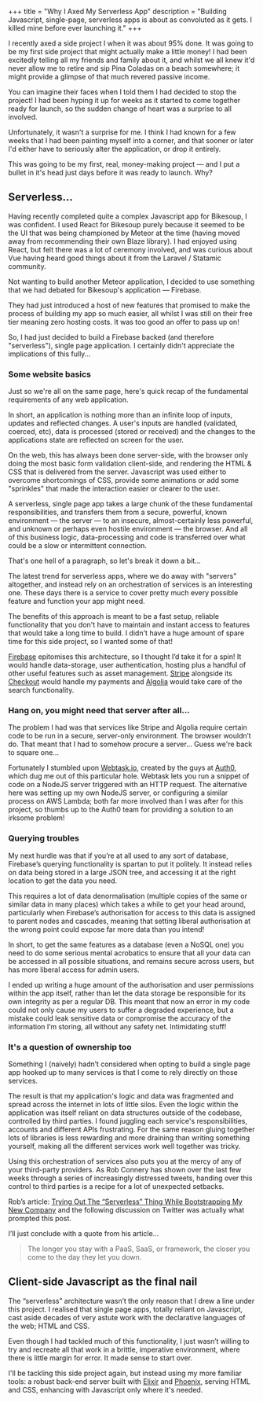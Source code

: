 +++
title = "Why I Axed My Serverless App"
description = "Building Javascript, single-page, serverless apps is about as convoluted as it gets. I killed mine before ever launching it."
+++

I recently axed a side project I when it was about 95% done. It was going to be my first side project that might actually make a little money! I had been excitedly telling all my friends and family about it, and whilst we all knew it'd never allow me to retire and sip Pina Coladas on a beach somewhere; it might provide a glimpse of that much revered passive income.

You can imagine their faces when I told them I had decided to stop the project! I had been hyping it up for weeks as it started to come together ready for launch, so the sudden change of heart was a surprise to all involved.

Unfortunately, it wasn't a surprise for me. I think I had known for a few weeks that I had been painting myself into a corner, and that sooner or later I'd either have to seriously alter the application, or drop it entirely.

This was going to be my first, real, money-making project — and I put a bullet in it's head just days before it was ready to launch. Why?

## Serverless...
Having recently completed quite a complex Javascript app for Bikesoup, I was confident. I used React for Bikesoup purely because it seemed to be the UI that was being championed by Meteor at the time (having moved away from recommending their own Blaze library). I had enjoyed using React, but felt there was a lot of ceremony involved, and was curious about Vue having heard good things about it from the Laravel / Statamic community.

Not wanting to build another Meteor application, I decided to use something that we had debated for Bikesoup's application — Firebase.

They had just introduced a host of new features that promised to make the process of building my app so much easier, all whilst I was still on their free tier meaning zero hosting costs. It was too good an offer to pass up on!

So, I had just decided to build a Firebase backed (and therefore "serverless"), single page application. I certainly didn't appreciate the implications of this fully...

### Some website basics
Just so we're all on the same page, here's quick recap of the fundamental requirements of any web application.

In short, an application is nothing more than an infinite loop of inputs, updates and reflected changes. A user's inputs are handled (validated, coerced, etc), data is processed (stored or received) and the changes to the applications state are reflected on screen for the user.

On the web, this has always been done server-side, with the browser only doing the most basic form validation client-side, and rendering the HTML & CSS that is delivered from the server. Javascript was used either to overcome shortcomings of CSS, provide some animations or add some "sprinkles" that made the interaction easier or clearer to the user.

A serverless, single page app takes a large chunk of the these fundamental responsibilities, and transfers them from a secure, powerful, known environment — the server — to an insecure, almost-certainly less powerful, and unknown or perhaps even hostile environment — the browser. And all of this business logic, data-processing and code is transferred over what could be a slow or intermittent connection.

That's one hell of a paragraph, so let's break it down a bit...

The latest trend for serverless apps, where we do away with "servers" altogether, and instead rely on an orchestration of services is an interesting one. These days there is a service to cover pretty much every possible feature and function your app might need.

The benefits of this approach is meant to be a fast setup, reliable functionality that you don't have to maintain and instant access to features that would take a long time to build. I didn't have a huge amount of spare time for this side project, so I wanted some of that!

[Firebase](http://firebase.google.com/) epitomises this architecture, so I thought I’d take it for a spin! It would handle data-storage, user authentication, hosting plus a handful of other useful features such as asset management. [Stripe](https://stripe.com/gb) alongside its [Checkout](https://stripe.com/checkout) would handle my payments and [Algolia](https://www.algolia.com/) would take care of the search functionality.

### Hang on, you might need that server after all…
The problem I had was that services like Stripe and Algolia require certain code to be run in a secure, server-only environment. The browser wouldn’t do. That meant that I had to somehow procure a server… Guess we're back to square one...

Fortunately I stumbled upon [Webtask.io](https://webtask.io/), created by the guys at [Auth0](https://auth0.com/), which dug me out of this particular hole. Webtask lets you run a snippet of code on a NodeJS server triggered with an HTTP request. The alternative here was setting up my own NodeJS server, or configuring a similar process on AWS Lambda; both far more involved than I was after for this project, so thumbs up to the Auth0 team for providing a solution to an irksome problem!

### Querying troubles
My next hurdle was that if you’re at all used to any sort of database, Firebase’s querying functionality is spartan to put it politely. It instead relies on data being stored in a large JSON tree, and accessing it at the right location to get the data you need.

This requires a lot of data denormalisation (multiple copies of the same or similar data in many places) which takes a while to get your head around, particularly when Firebase’s authorisation for access to this data is assigned to parent nodes and cascades, meaning that setting liberal authorisation at the wrong point could expose far more data than you intend!

In short, to get the same features as a database (even a NoSQL one) you need to do some serious mental acrobatics to ensure that all your data can be accessed in all possible situations, and remains secure across users, but has more liberal access for admin users.

I ended up writing a huge amount of the authorisation and user permissions within the app itself, rather than let the data storage be responsible for its own integrity as per a regular DB. This meant that now an error in my code could not only cause my users to suffer a degraded experience, but a mistake could leak sensitive data or compromise the accuracy of the information I’m storing, all without any safety net. Intimidating stuff!

### It's a question of ownership too
Something I (naively) hadn’t considered when opting to build a single page app hooked up to many services is that I come to rely directly on those services.

The result is that my application's logic and data was fragmented and spread across the internet in lots of little silos. Even the logic within the application was itself reliant on data structures outside of the codebase, controlled by third parties. I found juggling each service's responsibilities, accounts and different APIs frustrating. For the same reason gluing together lots of libraries is less rewarding and more draining than writing something yourself, making all the different services work well together was tricky.

Using this orchestration of services also puts you at the mercy of any of your third-party providers. As Rob Connery has shown over the last few weeks through a series of increasingly distressed tweets, handing over this control to third parties is a recipe for a lot of unexpected setbacks.

Rob’s article: [Trying Out The “Serverless” Thing While Bootstrapping My New Company](https://medium.com/@robconery/trying-out-the-serverless-thing-while-bootstrapping-my-new-company-6763a9de7ed#.2kbaykbah) and the following discussion on Twitter was actually what prompted this post.

I’ll just conclude with a quote from his article...
> The longer you stay with a PaaS, SaaS, or framework, the closer you come to the day they let you down.

## Client-side Javascript as the final nail
The “serverless” architecture wasn’t the only reason that I drew a line under this project. I realised that single page apps, totally reliant on Javascript, cast aside decades of very astute work with the declarative languages of the web; HTML and CSS.

Even though I had tackled much of this functionality, I just wasn’t willing to try and recreate all that work in a brittle, imperative environment, where there is little margin for error. It made sense to start over.

I'll be tackling this side project again, but instead using my more familiar tools: a robust back-end server built with [Elixir](http://elixir-lang.org/) and [Phoenix](http://www.phoenixframework.org/), serving HTML and CSS, enhancing with Javascript only where it's needed.
